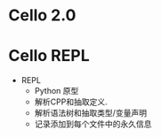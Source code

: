 Cello 2.0
=========

Cello REPL
==========

* REPL
  - Python 原型
  - 解析CPP和抽取定义.
  - 解析语法树和抽取类型/变量声明
  - 记录添加到每个文件中的永久信息

